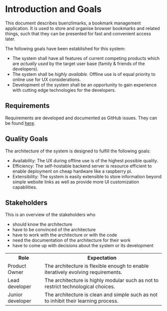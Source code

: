 # Introduction and Goals

This document describes buenzlimarks, a bookmark management application.
It is used to store and organise browser bookmarks and related things, such that they can be presented for fast and convenient access later.

The following goals have been established for this system:

- The system shall have all features of current competing products which are _actually used_ by the target user base (family & friends of the developers).
- The system shall be _highly available_.
  Offline use is of equal priority to online use for UX considerations.
- Development of the system shall be an opportunity to gain experience with cutting edge technologies for the developers.

## Requirements

Requirements are developed and documented as GitHub issues.
They can be found [here](https://github.com/users/remlse/projects/1/views/6).

## Quality Goals

The architecture of the system is designed to fulfill the following goals:

- Availability: The UX during offline use is of the highest possible quality.
- Efficiency: The self-hostable backend server is resource efficient to enable deployment on cheap hardware like a raspberry pi.
- Extensibility: The system is easily extensible to store information beyond simple website links as well as provide more UI customization capabilities.

## Stakeholders

This is an overview of the stakeholders who

- should know the architecture
- have to be convinced of the architecture
- have to work with the architecture or with the code
- need the documentation of the architecture for their work
- have to come up with decisions about the system or its development

<table>
  <tr>
    <th>Role</th>
    <th>Expectation</th>
  </tr>
  <tr>
    <td>Product Owner</td>
    <td>
      The architecture is flexible enough to enable iteratively evolving requirements.
    </td>
  </tr>
  <tr>
    <td>Lead developer</td>
    <td>
      The architecture is highly modular such as not to restrict technological choices.
    </td>
  </tr>
  <tr>
    <td>Junior developer</td>
    <td>
      The architecture is clean and simple such as not to inhibit their learning process.
    </td>
  </tr>
</table>
